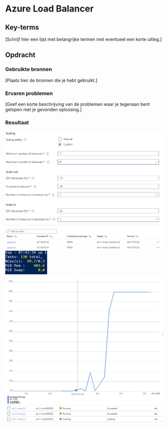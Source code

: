 # Azure Load Balancer


## Key-terms
[Schrijf hier een lijst met belangrijke termen met eventueel een korte uitleg.]

## Opdracht
### Gebruikte bronnen
[Plaats hier de bronnen die je hebt gebruikt.]

### Ervaren problemen
[Geef een korte beschrijving van de problemen waar je tegenaan bent gelopen met je gevonden oplossing.]

### Resultaat
![ss2](../../00_includes/AZ-11_screenshot2.png)  
![ss3](../../00_includes/AZ-11_screenshot3.png)  
![ss4](../../00_includes/AZ-11_screenshot4.png)  
![ss5](../../00_includes/AZ-11_screenshot5.png)  
![ss6](../../00_includes/AZ-11_screenshot6.png)
